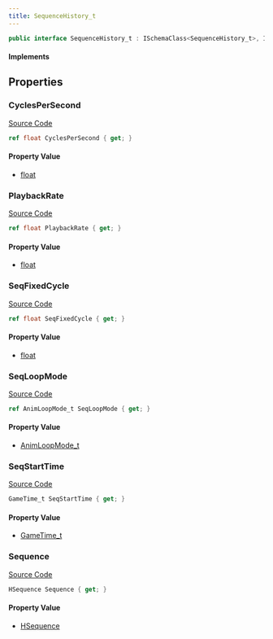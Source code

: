 ```yaml
---
title: SequenceHistory_t
---
```


```csharp
public interface SequenceHistory_t : ISchemaClass<SequenceHistory_t>, ISchemaField, ISchemaClass, INativeHandle
```

#### Implements

## Properties

### CyclesPerSecond

[Source Code](https://github.com/swiftly-solution/swiftlys2/blob/beta/managed/src/SwiftlyS2.Generated/Schemas/Interfaces/SequenceHistory_t.cs#L26)

```csharp
ref float CyclesPerSecond { get; }
```

#### Property Value

- [float](https://learn.microsoft.com/dotnet/api/system.single)

### PlaybackRate

[Source Code](https://github.com/swiftly-solution/swiftlys2/blob/beta/managed/src/SwiftlyS2.Generated/Schemas/Interfaces/SequenceHistory_t.cs#L24)

```csharp
ref float PlaybackRate { get; }
```

#### Property Value

- [float](https://learn.microsoft.com/dotnet/api/system.single)

### SeqFixedCycle

[Source Code](https://github.com/swiftly-solution/swiftlys2/blob/beta/managed/src/SwiftlyS2.Generated/Schemas/Interfaces/SequenceHistory_t.cs#L20)

```csharp
ref float SeqFixedCycle { get; }
```

#### Property Value

- [float](https://learn.microsoft.com/dotnet/api/system.single)

### SeqLoopMode

[Source Code](https://github.com/swiftly-solution/swiftlys2/blob/beta/managed/src/SwiftlyS2.Generated/Schemas/Interfaces/SequenceHistory_t.cs#L22)

```csharp
ref AnimLoopMode_t SeqLoopMode { get; }
```

#### Property Value

- [AnimLoopMode_t](/docs/api/shared/schemadefinitions/animloopmode_t)

### SeqStartTime

[Source Code](https://github.com/swiftly-solution/swiftlys2/blob/beta/managed/src/SwiftlyS2.Generated/Schemas/Interfaces/SequenceHistory_t.cs#L18)

```csharp
GameTime_t SeqStartTime { get; }
```

#### Property Value

- [GameTime_t](/docs/api/shared/schemadefinitions/gametime_t)

### Sequence

[Source Code](https://github.com/swiftly-solution/swiftlys2/blob/beta/managed/src/SwiftlyS2.Generated/Schemas/Interfaces/SequenceHistory_t.cs#L16)

```csharp
HSequence Sequence { get; }
```

#### Property Value

- [HSequence](/docs/api/shared/schemadefinitions/hsequence)

